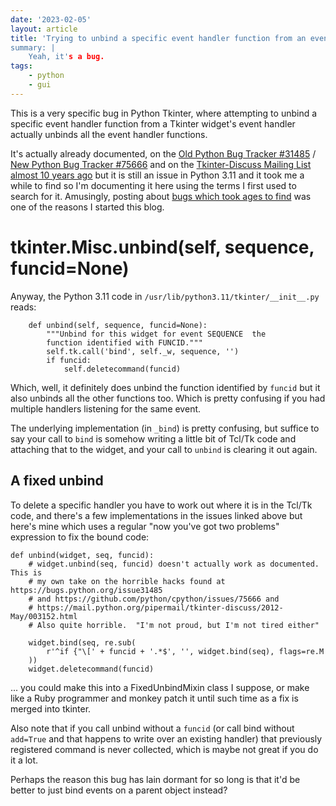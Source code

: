 ```yaml
---
date: '2023-02-05'
layout: article
title: 'Trying to unbind a specific event handler function from an event in Python Tkinter
summary: |
    Yeah, it's a bug.
tags:
    - python
    - gui
---
```


This is a very specific bug in Python Tkinter, where attempting to unbind a 
specific event handler function from a Tkinter widget's event handler actually
unbinds all the event handler functions.

It's actually already documented, on the
[Old Python Bug Tracker #31485](https://bugs.python.org/issue31485) / 
[New Python Bug Tracker #75666](https://github.com/python/cpython/issues/75666)
and on the [Tkinter-Discuss Mailing List almost 10 years ago](https://mail.python.org/pipermail/tkinter-discuss/2012-May/003152.html) but it is still an issue in 
Python 3.11 and it took me a while to find so I'm documenting it here using 
the terms I first used to search for it.  Amusingly, posting about
[bugs which took ages to find](https://nick.zoic.org/art/wget-certificate-private-key/) 
was one of the reasons I started this blog.

# tkinter.Misc.unbind(self, sequence, funcid=None)

Anyway, the Python 3.11 code in `/usr/lib/python3.11/tkinter/__init__.py` reads:

```
    def unbind(self, sequence, funcid=None):
        """Unbind for this widget for event SEQUENCE  the
        function identified with FUNCID."""
        self.tk.call('bind', self._w, sequence, '')
        if funcid:
            self.deletecommand(funcid)
```

Which, well, it definitely does unbind the function identified by `funcid` but
it also unbinds all the other functions too.  Which is pretty confusing if you
had multiple handlers listening for the same event.

The underlying implementation (in `_bind`) is pretty confusing, but suffice
to say your call to `bind` is somehow writing a little bit of Tcl/Tk code and
attaching that to the widget, and your call to `unbind` is clearing it out again.

## A fixed unbind

To delete a specific handler you have to work out where it is in the Tcl/Tk
code, and there's a few implementations in the issues linked above but here's mine
which uses a regular "now you've got two problems" expression to fix the bound
code:

```
def unbind(widget, seq, funcid):
    # widget.unbind(seq, funcid) doesn't actually work as documented. This is
    # my own take on the horrible hacks found at https://bugs.python.org/issue31485
    # and https://github.com/python/cpython/issues/75666 and
    # https://mail.python.org/pipermail/tkinter-discuss/2012-May/003152.html
    # Also quite horrible.  "I'm not proud, but I'm not tired either"

    widget.bind(seq, re.sub(
        r'^if {"\[' + funcid + '.*$', '', widget.bind(seq), flags=re.M
    ))
    widget.deletecommand(funcid)
```

... you could make this into a FixedUnbindMixin class I suppose, or make
like a Ruby programmer and monkey patch it until such time as a fix is
merged into tkinter.

Also note that if you call unbind without a `funcid` (or call bind without
`add=True` and that happens to write over an existing handler) that
previously registered command is never collected, which is maybe not great 
if you do it a lot.

Perhaps the reason this bug has lain dormant for so long is that it'd be
better to just bind events on a parent object instead?

